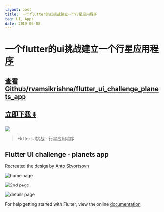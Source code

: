 ```yaml
---
layout: post
title:  一个flutter的ui挑战建立一个行星应用程序
tag: UI, Apps
date: 2019-06-08
---
```


# [一个flutter的ui挑战建立一个行星应用程序 ](http://github.com/rvamsikrishna/flutter_ui_challenge_planets_app) 



## [查看Github/rvamsikrishna/flutter_ui_challenge_planets_app](http://github.com/rvamsikrishna/flutter_ui_challenge_planets_app)
## [立即下载 ️⬇️ ](https://codeload.github.com/rvamsikrishna/flutter_ui_challenge_planets_app/zip/master) 


 
![](https://flutterawesome.com/content/images/2018/12/Flutter-UI-challengevsa.jpg)
 
>
> Flutter UI挑战 - 行星应用程序
>

 

## Flutter UI challenge - planets app
Recreated the design by [Anto Skvortsovn ](https://dribbble.com/shots/4220958-xore-solar-system)


![home page](https://lh3.googleusercontent.com/n5kKPDDlVFpGv2VPi2R0gEQdty_tSOx8kIJg_FrEU7Q9D6Z-9BYQ_kPo3P9m7SlDv3a5wrmPoUhg)


![2nd page](https://lh3.googleusercontent.com/-SOVGujMREgf4VcXFUg1MpAU_Zy7p_-94-ysOgJAu3RhefEiWtPekGYUhPiKRiWkfNl-2_4vRUe6)


![details page](https://lh3.googleusercontent.com/1gbaYViEHLogYVCpVxJuDVchs186PzMBH87yXd-X3_RYFuct_J7PWSO8Z7f2lv1Piovq8q2BKWiH)

For help getting started with Flutter, view the online
[documentation](https://flutter.io/).

